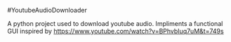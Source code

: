 #YoutubeAudioDownloader

A python project used to download youtube audio. Impliments a functional GUI inspired by https://www.youtube.com/watch?v=BPhvbIuq7uM&t=749s


